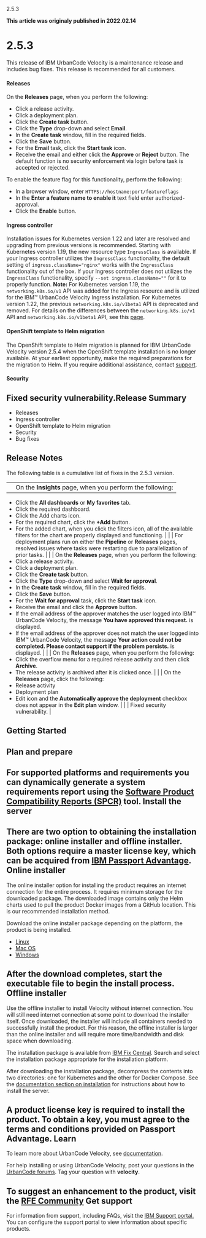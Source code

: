 





2.5.3

**This article was originaly published in 2022.02.14**


2.5.3
=====




This release of IBM UrbanCode Velocity is a maintenance release and includes bug fixes. This release is recommended for all customers.
#### Releases


On the **Releases** page, when you perform the following:
* Click a release activity.
* Click a deployment plan.
* Click the **Create task** button.
* Click the **Type** drop-down and select **Email**.
* In the **Create task** window, fill in the required fields.
* Click the **Save** button.
* For the **Email** task, click the **Start task** icon.
* Receive the email and either click the **Approve** or **Reject** button. The default function is no security enforcement via login before task is accepted or rejected.


To enable the feature flag for this functionality, perform the following:
* In a browser window, enter `HTTPS://hostname:port/featureflags`
* In the **Enter a feature name to enable it** text field enter authorized-approval.
* Click the **Enable** button.


#### Ingress controller


Installation issues for Kubernetes version 1.22 and later are resolved and upgrading from previous versions is recommended. Starting with Kubernetes version 1.19, the new resource type `IngressClass` is available. If your Ingress controller utilizes the `IngressClass` functionality, the default setting of `ingress.className="nginx"` works with the `IngressClass` functionality out of the box. If your Ingress controller does not utilizes the `IngressClass` functionality, specify `--set ingress.className=""` for it to properly function. **Note:** For Kubernetes version 1.19, the `networking.k8s.io/v1` API was added for the Ingress resource and is utilized for the IBM™ UrbanCode Velocity Ingress installation. For Kubernetes version 1.22, the previous `networking.k8s.io/v1beta1` API is deprecated and removed. For details on the differences between the `networking.k8s.io/v1` API and `networking.k8s.io/v1beta1` API, see this [page](https://docs.konghq.com/kubernetes-ingress-controller/1.3.x/concepts/ingress-versions/).
#### OpenShift template to Helm migration


The OpenShift template to Helm migration is planned for IBM UrbanCode Velocity version 2.5.4 when the OpenShift template installation is no longer available. At your earliest opportunity, make the required preparations for the migration to Helm. If you require additional assistance, contact [support](https://www.ibm.com/mysupport/s/?language=en_US).
#### Security


Fixed security vulnerability.Release Summary
---------------

  
* Releases
* Ingress controller
* OpenShift template to Helm migration
* Security
* Bug fixes

Release Notes
-------------

  


The following table is a cumulative list of fixes in the 2.5.3 version.


|  |  |
| --- | --- |
|  | On the **Insights** page, when you perform the following:
* Click the **All dashboards** or **My favorites** tab.
* Click the required dashboard.
* Click the Add charts icon.
* For the required chart, click the **+Add** button.
* For the added chart, when you click the filters icon, all of the available filters for the chart are properly displayed and functioning.
 |
|  | For deployment plans run on either the **Pipeline** or **Releases** pages, resolved issues where tasks were restarting due to parallelization of prior tasks. |
|  | On the **Releases** page, when you perform the following:
* Click a release activity.
* Click a deployment plan.
* Click the **Create task** button.
* Click the **Type** drop-down and select **Wait for approval**.
* In the **Create task** window, fill in the required fields.
* Click the **Save** button.
* For the **Wait for approval** task, click the **Start task** icon.
* Receive the email and click the **Approve** button.
* If the email address of the approver matches the user logged into IBM™ UrbanCode Velocity, the message **You have approved this request.** is displayed.
* If the email address of the approver does not match the user logged into IBM™ UrbanCode Velocity, the message **Your action could not be completed. Please contact support if the problem persists.** is displayed.
 |
|  | On the **Releases** page, when you perform the following:
* Click the overflow menu for a required release activity and then click **Archive**.
* The release activity is archived after it is clicked once.
 |
|  | On the **Releases** page, click the following:
* Release activity
* Deployment plan
* Edit icon and the **Automatically approve the deployment** checkbox does not appear in the **Edit plan** window.
 |
|  | Fixed security vulnerability. |

Getting Started
---------------

  
Plan and prepare
----------------


For supported platforms and requirements you can dynamically generate a system requirements report using the [Software Product Compatibility Reports (SPCR)](https://www.ibm.com/software/reports/compatibility/clarity/index.html) tool.
Install the server
------------------


There are two option to obtaining the installation package: online installer and offline installer. Both options require a master license key, which can be acquired from [IBM Passport Advantage](https://www.ibm.com/software/passportadvantage/).
Online installer
----------------


The online installer option for installing the product requires an internet connection for the entire process. It requires minimum storage for the downloaded package. The downloaded image contains only the Helm charts used to pull the product Docker images from a GitHub location. This is our recommended installation method.

Download the online installer package depending on the platform, the product is being installed.
* [Linux](https://www.urbancode.com/uc-downloads/Velocity/latest/velocity-ibm-install-latest-linux)
* [Mac OS](https://www.urbancode.com/uc-downloads/Velocity/latest/velocity-ibm-install-latest-macos)
* [Windows](https://www.urbancode.com/uc-downloads/Velocity/latest/velocity-ibm-install-latest-win.exe)


After the download completes, start the executable file to begin the install process.
Offline installer
-----------------


Use the offline installer to install Velocity without internet connection. You will still need internet connection at some point to download the installer itself. Once downloaded, the installer will include all containers needed to successfully install the product. For this reason, the offline installer is larger than the online installer and will require more time/bandwidth and disk space when downloading.

The installation package is available from [IBM Fix Central](https://www-945.ibm.com/support/fixcentral/swg/selectFixes?parent=ibm%7ERational&product=ibm/Rational/IBM+UrbanCode+Velocity&release=All&platform=All&function=all). Search and select the installation package appropriate for the installation platform.

After downloading the installation package, decompress the contents into two directories: one for Kubernetes and the other for Docker Compose. See the [documentation section on installation](https://www.ibm.com/support/knowledgecenter/SSCKX6_2.3.x/com.ibm.uvelocity.doc/topics/c_install_se_roadmap.html) for instructions about how to install the server.

A product license key is required to install the product. To obtain a key, you must agree to the terms and conditions provided on Passport Advantage.
Learn
-----


To learn more about UrbanCode Velocity, see [documentation](https://www.ibm.com/support/knowledgecenter/SSCKX6).

For help installing or using UrbanCode Velocity, post your questions in the [UrbanCode forums](https://community.ibm.com/community/user/middleware/communities/community-home?CommunityKey=9adfe6b6-2e23-4895-8b27-38b93b5e152c). Tag your question with **velocity**.

To suggest an enhancement to the product, visit the [RFE Community](https://www.ibm.com/developerworks/rfe/)
Get support
-----------


For information from support, including FAQs, visit the [IBM Support portal.](https://www.ibm.com/support/home) You can configure the support portal to view information about specific products.




